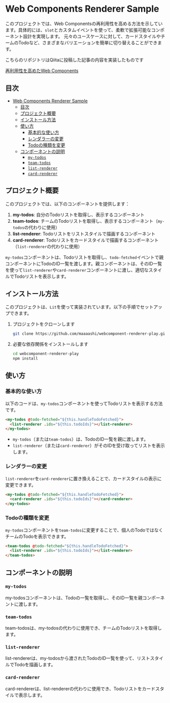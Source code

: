 # Web Components Renderer Sample

このプロジェクトでは、Web Componentsの再利用性を高める方法を示しています。具体的には、`slot`とカスタムイベントを使って、柔軟で拡張可能なコンポーネント設計を実現します。
元々のユースケースに対して、カードスタイルやチームのTodoなど、さまざまなバリエーションを簡単に切り替えることができます。

こちらのリポジトリはQiitaに投稿した記事の内容を実装したものです

[再利用性を高めたWeb Components](https://qiita.com/maaaashi/items/3376cdd0b6ee75c634eb)

## 目次

- [Web Components Renderer Sample](#web-components-renderer-sample)
  - [目次](#目次)
  - [プロジェクト概要](#プロジェクト概要)
  - [インストール方法](#インストール方法)
  - [使い方](#使い方)
    - [基本的な使い方](#基本的な使い方)
    - [レンダラーの変更](#レンダラーの変更)
    - [Todoの種類を変更](#todoの種類を変更)
  - [コンポーネントの説明](#コンポーネントの説明)
    - [`my-todos`](#my-todos)
    - [`team-todos`](#team-todos)
    - [`list-renderer`](#list-renderer)
    - [`card-renderer`](#card-renderer)

## プロジェクト概要

このプロジェクトでは、以下のコンポーネントを提供します：

1. **my-todos**: 自分のTodoリストを取得し、表示するコンポーネント
2. **team-todos**: チームのTodoリストを取得し、表示するコンポーネント（`my-todos`の代わりに使用）
3. **list-renderer**: Todoリストをリストスタイルで描画するコンポーネント
4. **card-renderer**: Todoリストをカードスタイルで描画するコンポーネント（`list-renderer`の代わりに使用）

`my-todos`コンポーネントは、Todoリストを取得し、`todo-fetched`イベントで親コンポーネントにTodoのID一覧を渡します。親コンポーネントは、そのID一覧を使って`list-renderer`や`card-renderer`コンポーネントに渡し、適切なスタイルでTodoリストを表示します。

## インストール方法

このプロジェクトは、`Lit`を使って実装されています。以下の手順でセットアップできます。

1. プロジェクトをクローンします

   ```bash
   git clone https://github.com/maaaashi/webcomponent-renderer-play.git
   ```

2. 必要な依存関係をインストールします

   ```bash
   cd webcomponent-renderer-play
   npm install
   ```

## 使い方

### 基本的な使い方

以下のコードは、`my-todos`コンポーネントを使ってTodoリストを表示する方法です。

```html
<my-todos @todo-fetched="${this.handleTodoFetched}">
  <list-renderer .ids="${this.todoIds}"></list-renderer>
</my-todos>
```

- `my-todos`（または`team-todos`）は、TodoのID一覧を親に渡します。
- `list-renderer`（または`card-renderer`）がそのIDを受け取ってリストを表示します。

### レンダラーの変更

`list-renderer`を`card-renderer`に置き換えることで、カードスタイルの表示に変更できます。

```html
<my-todos @todo-fetched="${this.handleTodoFetched}">
  <card-renderer .ids="${this.todoIds}"></card-renderer>
</my-todos>
```

### Todoの種類を変更

`my-todos`コンポーネントを`team-todos`に変更することで、個人のTodoではなくチームのTodoを表示できます。

```html
<team-todos @todo-fetched="${this.handleTodoFetched}">
  <list-renderer .ids="${this.todoIds}"></list-renderer>
</team-todos>
```

## コンポーネントの説明

### `my-todos`

my-todosコンポーネントは、Todoの一覧を取得し、そのID一覧を親コンポーネントに渡します。

### `team-todos`

team-todosは、my-todosの代わりに使用でき、チームのTodoリストを取得します。

### `list-renderer`

list-rendererは、my-todosから渡されたTodoのID一覧を使って、リストスタイルでTodoを描画します。

### `card-renderer`

card-rendererは、list-rendererの代わりに使用でき、Todoリストをカードスタイルで表示します。
